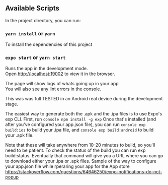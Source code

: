 ## Available Scripts

In the project directory, you can run:

### `yarn install` or `yarn`

To install the dependencies of this project

### `expo start` or `yarn start`

Runs the app in the development mode.\
Open [http://localhost:19002](http://localhost:19002) to view it in the browser.

The page will show logs of whats going up in your app\
You will also see any lint errors in the console.

This was was full TESTED in an Android real device during the development stage.


The easiest way to generate both the .apk and the .ipa files is to use Expo's exp CLI. First, run ```console npm install -g exp``` Once that's installed (and after you've configured your app.json file), you can run ```console exp build:ios``` to build your .ipa file, and ```console exp build:android``` to build your .apk file.

Note that these will take anywhere from 10-20 minutes to build, so you'll need to be patient. To check the status of the build you can run exp build:status. Eventually that command will give you a URL where you can go to download either your .ipa or .apk files.
Sample of the way to configure your app.json file while rperaring your app for the App store
https://stackoverflow.com/questions/64646250/expo-notifications-do-not-popup



